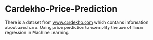 # Cardekho-Price-Prediction
There is a dataset from www.cardekho.com which contains information about used cars. Using price prediction to exemplify the use of linear regression in Machine Learning.
